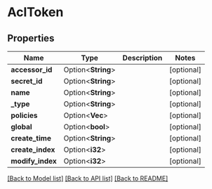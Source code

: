 # AclToken

## Properties

Name | Type | Description | Notes
------------ | ------------- | ------------- | -------------
**accessor_id** | Option<**String**> |  | [optional]
**secret_id** | Option<**String**> |  | [optional]
**name** | Option<**String**> |  | [optional]
**_type** | Option<**String**> |  | [optional]
**policies** | Option<**Vec<String>**> |  | [optional]
**global** | Option<**bool**> |  | [optional]
**create_time** | Option<**String**> |  | [optional]
**create_index** | Option<**i32**> |  | [optional]
**modify_index** | Option<**i32**> |  | [optional]

[[Back to Model list]](../README.md#documentation-for-models) [[Back to API list]](../README.md#documentation-for-api-endpoints) [[Back to README]](../README.md)


